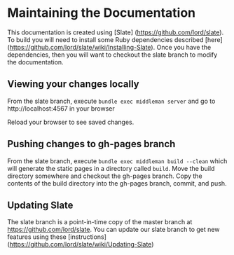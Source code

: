 # Maintaining the Documentation

This documentation is created using [Slate] (https://github.com/lord/slate). To build you will need to install some Ruby dependencies described [here] (https://github.com/lord/slate/wiki/Installing-Slate). Once you have the dependencies, then you will want to checkout the slate branch to modify the documentation.

## Viewing your changes locally

From the slate branch, execute `bundle exec middleman server` and go to http://localhost:4567 in your browser

<aside class="success">
Reload your browser to see saved changes.
</aside>

## Pushing changes to gh-pages branch

From the slate branch, execute `bundle exec middleman build --clean` which will generate the static pages in a directory called `build`. Move the build directory somewhere and checkout the gh-pages branch. Copy the contents of the build directory into the gh-pages branch, commit, and push.

## Updating Slate

The slate branch is a point-in-time copy of the master branch at https://github.com/lord/slate. You can update our slate branch to get new features using these [instructions] (https://github.com/lord/slate/wiki/Updating-Slate)

